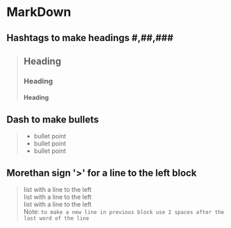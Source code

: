 # MarkDown

## Hashtags to make headings #,##,###
> ## Heading
> ### Heading
> #### Heading

## Dash to make bullets
> - bullet point
> - bullet point
> - bullet point

## Morethan sign '>' for a line to the left block
> list with a line to the left  
> list with a line to the left  
> list with a line to the left  
> Note: `to make a new line in previous block use 2 spaces after the last word of the line`
